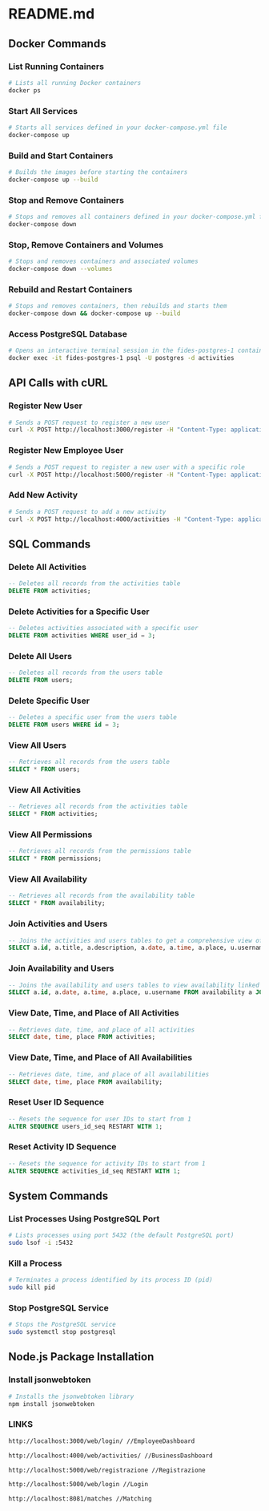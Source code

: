 # README.md

## Docker Commands

### List Running Containers
```bash
# Lists all running Docker containers
docker ps
```

### Start All Services
```bash
# Starts all services defined in your docker-compose.yml file
docker-compose up
```

### Build and Start Containers
```bash
# Builds the images before starting the containers
docker-compose up --build
```

### Stop and Remove Containers
```bash
# Stops and removes all containers defined in your docker-compose.yml file
docker-compose down
```

### Stop, Remove Containers and Volumes
```bash
# Stops and removes containers and associated volumes
docker-compose down --volumes
```

### Rebuild and Restart Containers
```bash
# Stops and removes containers, then rebuilds and starts them
docker-compose down && docker-compose up --build
```

### Access PostgreSQL Database
```bash
# Opens an interactive terminal session in the fides-postgres-1 container to the PostgreSQL database
docker exec -it fides-postgres-1 psql -U postgres -d activities
```

## API Calls with cURL

### Register New User
```bash
# Sends a POST request to register a new user
curl -X POST http://localhost:3000/register -H "Content-Type: application/json" -d '{"username": "testuser", "password": "testpassword"}'
```

### Register New Employee User
```bash
# Sends a POST request to register a new user with a specific role
curl -X POST http://localhost:5000/register -H "Content-Type: application/json" -d '{"username": "newuser", "password": "password", "role": "employee"}'
```

### Add New Activity
```bash
# Sends a POST request to add a new activity
curl -X POST http://localhost:4000/activities -H "Content-Type: application/json" -d '{"title": "Test Activity", "description": "A test", "date": "2024-09-30", "time": "10:00:00", "place": "Office", "user_id": 1}'
```

## SQL Commands

### Delete All Activities
```sql
-- Deletes all records from the activities table
DELETE FROM activities;
```

### Delete Activities for a Specific User
```sql
-- Deletes activities associated with a specific user
DELETE FROM activities WHERE user_id = 3;
```

### Delete All Users
```sql
-- Deletes all records from the users table
DELETE FROM users;
```

### Delete Specific User
```sql
-- Deletes a specific user from the users table
DELETE FROM users WHERE id = 3;
```

### View All Users
```sql
-- Retrieves all records from the users table
SELECT * FROM users;
```

### View All Activities
```sql
-- Retrieves all records from the activities table
SELECT * FROM activities;
```

### View All Permissions
```sql
-- Retrieves all records from the permissions table
SELECT * FROM permissions;
```

### View All Availability
```sql
-- Retrieves all records from the availability table
SELECT * FROM availability;
```

### Join Activities and Users
```sql
-- Joins the activities and users tables to get a comprehensive view of activities with associated usernames
SELECT a.id, a.title, a.description, a.date, a.time, a.place, u.username FROM activities a JOIN users u ON a.user_id = u.id;
```

### Join Availability and Users
```sql
-- Joins the availability and users tables to view availability linked to usernames
SELECT a.id, a.date, a.time, a.place, u.username FROM availability a JOIN users u ON a.employee_id = u.id;
```

### View Date, Time, and Place of All Activities
```sql
-- Retrieves date, time, and place of all activities
SELECT date, time, place FROM activities;
```

### View Date, Time, and Place of All Availabilities
```sql
-- Retrieves date, time, and place of all availabilities
SELECT date, time, place FROM availability;
```

### Reset User ID Sequence
```sql
-- Resets the sequence for user IDs to start from 1
ALTER SEQUENCE users_id_seq RESTART WITH 1;
```

### Reset Activity ID Sequence
```sql
-- Resets the sequence for activity IDs to start from 1
ALTER SEQUENCE activities_id_seq RESTART WITH 1;
```

## System Commands

### List Processes Using PostgreSQL Port
```bash
# Lists processes using port 5432 (the default PostgreSQL port)
sudo lsof -i :5432
```

### Kill a Process
```bash
# Terminates a process identified by its process ID (pid)
sudo kill pid
```

### Stop PostgreSQL Service
```bash
# Stops the PostgreSQL service
sudo systemctl stop postgresql
```

## Node.js Package Installation

### Install jsonwebtoken
```bash
# Installs the jsonwebtoken library
npm install jsonwebtoken
```

### LINKS
```bash
http://localhost:3000/web/login/ //EmployeeDashboard
```
```bash
http://localhost:4000/web/activities/ //BusinessDashboard
```
```bash
http://localhost:5000/web/registrazione //Registrazione
```
```bash
http://localhost:5000/web/login //Login
```
```bash
http://localhost:8081/matches //Matching
```